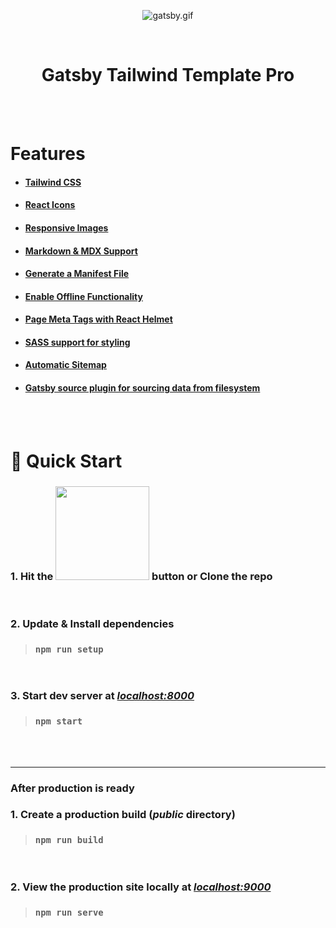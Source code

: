 <p align="center">
<img src="https://cdn.hashnode.com/res/hashnode/image/upload/v1610223632623/lKUGuX_QX.gif" alt="gatsby.gif" />
</p>

<br />

<h1 align="center"><strong>Gatsby Tailwind Template Pro</strong></h1>

<br />
<br />

# <strong>Features</strong>

-   #### [Tailwind CSS][tailwindcss]
-   #### [React Icons][react icons]
-   #### [Responsive Images][responsive images]
-   #### [Markdown & MDX Support][markdown & mdx support]
-   #### [Generate a Manifest File][generate a manifest file]
-   #### [Enable Offline Functionality][enable offline functionality]
-   #### [Page Meta Tags with React Helmet][page meta tags with react helmet]
-   #### [SASS support for styling][sass support for styling]
-   #### [Automatic Sitemap][automatic sitemap]
-   #### [Gatsby source plugin for sourcing data from filesystem][gatsby source plugin for sourcing data from filesystem]

<br />
<br />

# <strong>🚀 Quick Start</strong>

### 1. Hit the <img src="https://cdn.hashnode.com/res/hashnode/image/upload/v1610228403176/kGm5l6Bcv.png" width="150"/> button or **Clone** the repo

<br />

### 2. Update & Install dependencies

> ### `npm run setup`

<br />

### 3. Start dev server at [**_localhost:8000_**][devserver]

> ### `npm start`

<br />
<br />

---

### <strong>After production is ready</strong>

### 1. Create a production build (**_public_** directory)

> ### `npm run build`

<br />

### 2. View the production site locally at [**_localhost:9000_**][prodserver]

> ### `npm run serve`

[tailwindcss]: https://tailwindcss.com/
[responsive images]: https://www.gatsbyjs.com/plugins/gatsby-image/?=gatsby-image
[markdown & mdx support]: https://www.gatsbyjs.com/plugins/gatsby-plugin-mdx/?=gatsby-plugin-mdx
[generate a manifest file]: https://www.gatsbyjs.com/plugins/gatsby-plugin-manifest/?=gatsby-plugin-manifest
[enable offline functionality]: https://www.gatsbyjs.com/plugins/gatsby-plugin-offline/?=gatsby-plugin-offline
[page meta tags with react helmet]: https://www.gatsbyjs.com/plugins/gatsby-plugin-react-helmet/?=gatsby-plugin-react-helmet
[sass support for styling]: https://www.gatsbyjs.com/plugins/gatsby-plugin-sass/?=gatsby-plugin-sass
[automatic sitemap]: https://www.gatsbyjs.com/plugins/gatsby-plugin-sitemap/?=gatsby-plugin-sitemap
[gatsby source plugin for sourcing data from filesystem]: https://www.gatsbyjs.com/plugins/gatsby-source-filesystem/?=gatsby-source-filesystem
[react icons]: https://react-icons.github.io/react-icons/
[devserver]: http://localhost:8000/
[prodserver]: http://localhost:9000/
